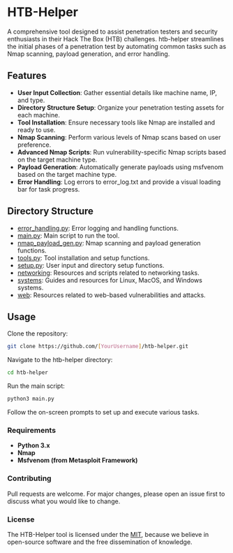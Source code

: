 # HTB-Helper

A comprehensive tool designed to assist penetration testers and security enthusiasts in their Hack The Box (HTB) challenges. htb-helper streamlines the initial phases of a penetration test by automating common tasks such as Nmap scanning, payload generation, and error handling.

## Features

* **User Input Collection**: Gather essential details like machine name, IP, and type.
* **Directory Structure Setup**: Organize your penetration testing assets for each machine.
* **Tool Installation**: Ensure necessary tools like Nmap are installed and ready to use.
* **Nmap Scanning**: Perform various levels of Nmap scans based on user preference.
* **Advanced Nmap Scripts**: Run vulnerability-specific Nmap scripts based on the target machine type.
* **Payload Generation**: Automatically generate payloads using msfvenom based on the target machine type.
* **Error Handling**: Log errors to error_log.txt and provide a visual loading bar for task progress.

## Directory Structure

- [error_handling.py](https://github.com/cywf/htb-helper/error_handling.py): Error logging and handling functions.
- [main.py](https://github.com/cywf/htb-helper/main.py): Main script to run the tool.
- [nmap_payload_gen.py](https://github.com/cywf/htb-helper/nmap_payload_gen.py): Nmap scanning and payload generation functions.
- [tools.py](https://github.com/cywf/htb-helper/tools.py): Tool installation and setup functions.
- [setup.py](https://github.com/cywf/htb-helper/setup.py): User input and directory setup functions.
- [networking](https://github.com/cywf/htb-helper/networking): Resources and scripts related to networking tasks.
- [systems](https://github.com/cywf/htb-helper/systems): Guides and resources for Linux, MacOS, and Windows systems.
- [web](https://github.com/cywf/htb-helper/web): Resources related to web-based vulnerabilities and attacks.

## Usage

Clone the repository:

```bash
git clone https://github.com/[YourUsername]/htb-helper.git
```
Navigate to the htb-helper directory:

```bash
cd htb-helper
```
Run the main script:

```bash
python3 main.py
```
Follow the on-screen prompts to set up and execute various tasks.

### Requirements

- **Python 3.x**
- **Nmap**
- **Msfvenom (from Metasploit Framework)**

### Contributing

Pull requests are welcome. For major changes, please open an issue first to discuss what you would like to change.

### License

The HTB-Helper tool is licensed under the [MIT](https://github.com/cywf/htb-helper/LICENSE), because we believe in open-source software and the free dissemination of knowledge.


